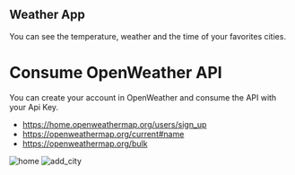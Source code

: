 ## Weather App

You can see the temperature, weather and the time of your favorites cities.

# Consume OpenWeather API
You can create your account in OpenWeather and consume the API with your Api Key.

* https://home.openweathermap.org/users/sign_up
* https://openweathermap.org/current#name
* https://openweathermap.org/bulk

![home](https://github.com/user-attachments/assets/d8f72ae7-4197-4e6b-ba46-98ae132229c8)
![add_city](https://github.com/user-attachments/assets/e8897ce2-3991-49cc-b265-74718854238f)
